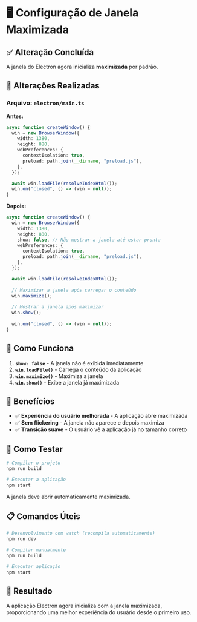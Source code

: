 # 🖥️ Configuração de Janela Maximizada

## ✅ Alteração Concluída

A janela do Electron agora inicializa **maximizada** por padrão.

## 📝 Alterações Realizadas

### Arquivo: `electron/main.ts`

**Antes:**
```typescript
async function createWindow() {
  win = new BrowserWindow({
    width: 1380,
    height: 880,
    webPreferences: {
      contextIsolation: true,
      preload: path.join(__dirname, "preload.js"),
    },
  });

  await win.loadFile(resolveIndexHtml());
  win.on("closed", () => (win = null));
}
```

**Depois:**
```typescript
async function createWindow() {
  win = new BrowserWindow({
    width: 1380,
    height: 880,
    show: false, // Não mostrar a janela até estar pronta
    webPreferences: {
      contextIsolation: true,
      preload: path.join(__dirname, "preload.js"),
    },
  });

  await win.loadFile(resolveIndexHtml());
  
  // Maximizar a janela após carregar o conteúdo
  win.maximize();
  
  // Mostrar a janela após maximizar
  win.show();
  
  win.on("closed", () => (win = null));
}
```

## 🔧 Como Funciona

1. **`show: false`** - A janela não é exibida imediatamente
2. **`win.loadFile()`** - Carrega o conteúdo da aplicação
3. **`win.maximize()`** - Maximiza a janela
4. **`win.show()`** - Exibe a janela já maximizada

## 🚀 Benefícios

- ✅ **Experiência do usuário melhorada** - A aplicação abre maximizada
- ✅ **Sem flickering** - A janela não aparece e depois maximiza
- ✅ **Transição suave** - O usuário vê a aplicação já no tamanho correto

## 🧪 Como Testar

```bash
# Compilar o projeto
npm run build

# Executar a aplicação
npm start
```

A janela deve abrir automaticamente maximizada.

## 📋 Comandos Úteis

```bash
# Desenvolvimento com watch (recompila automaticamente)
npm run dev

# Compilar manualmente
npm run build

# Executar aplicação
npm start
```

## 🎯 Resultado

A aplicação Electron agora inicializa com a janela maximizada, proporcionando uma melhor experiência do usuário desde o primeiro uso.
















